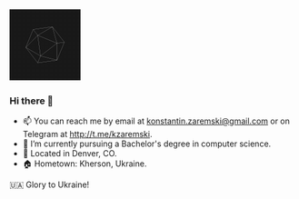 <img src="https://raw.githubusercontent.com/kzaremski/kzaremski/main/icosphere.gif" width="125" height="125"/>

### Hi there 👋

<!-- - 🔭 I’m looking to work in a forward-thinking company using modern technologies.
- 💼 Experience with JavaScript, TypeScript, ReactJS, Node.js, Java, Python, MongoDB, MySQL, PostgreSQL-->
- 📫 You can reach me by email at <konstantin.zaremski@gmail.com> or on Telegram at <http://t.me/kzaremski>.
- 🌱 I’m currently pursuing a Bachelor's degree in computer science.
- 📍 Located in Denver, CO.
- 🏠 Hometown: Kherson, Ukraine.

🇺🇦 Glory to Ukraine!

<!--
**kzaremski/kzaremski** is a ✨ _special_ ✨ repository because its `README.md` (this file) appears on your GitHub profile.

Here are some ideas to get you started:

- 🔭 I’m currently working on ...
- 🌱 I’m currently learning ...
- 👯 I’m looking to collaborate on ...
- 🤔 I’m looking for help with ...
- 💬 Ask me about ...
- 📫 How to reach me: ...
- 😄 Pronouns: ...
- ⚡ Fun fact: ...
-->
